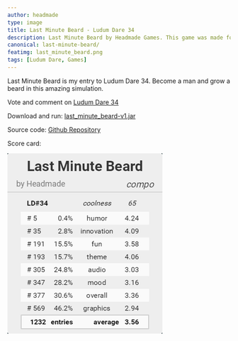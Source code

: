 ```yaml
---
author: headmade
type: image
title: Last Minute Beard - Ludum Dare 34
description: Last Minute Beard by Headmade Games. This game was made for Ludum Dare 34.
canonical: last-minute-beard/
featimg: last_minute_beard.png
tags: [Ludum Dare, Games]
---
```


Last Minute Beard is my entry to Ludum Dare 34. Become a man and grow a beard in this amazing simulation.

Vote and comment on <a href="http://ludumdare.com/compo/ludum-dare-34/?action=preview&uid=42076">Ludum Dare 34</a>

Download and run: <a href="https://github.com/headmadegames/LudumDare34/releases/download/1.0/last_minute_beard-v1.jar">last_minute_beard-v1.jar</a>

Source code: <a href="https://github.com/headmadegames/LudumDare34">Github Repository</a>

Score card:

<div class="center">
    <a href="http://ldstats.info/headmade" target="_blank">
        <img src="/img/scores/headmade-ld34.png" />
    </a>
</div>
